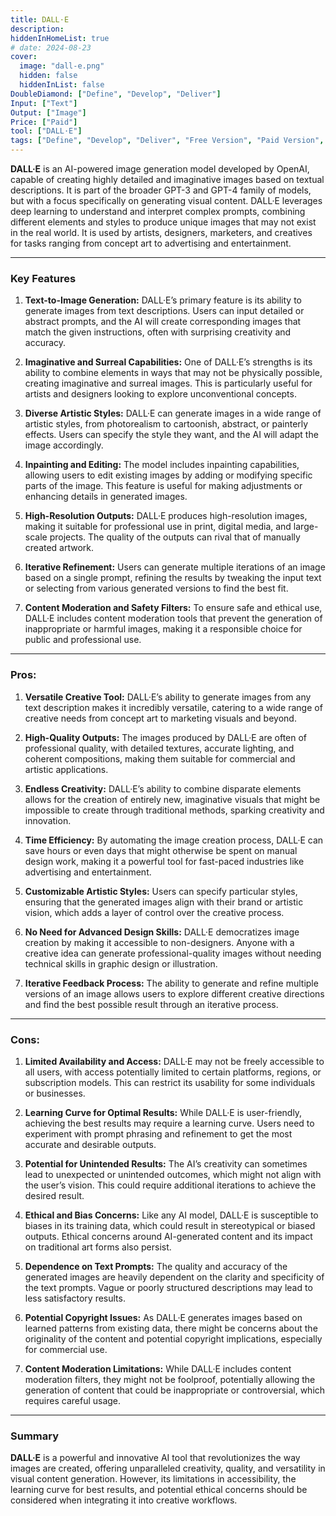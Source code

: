 ```yaml
---
title: DALL·E
description: 
hiddenInHomeList: true
# date: 2024-08-23
cover:
  image: "dall-e.png"
  hidden: false
  hiddenInList: false
DoubleDiamond: ["Define", "Develop", "Deliver"]
Input: ["Text"]
Output: ["Image"]
Price: ["Paid"]
tool: ["DALL·E"]   
tags: ["Define", "Develop", "Deliver", "Free Version", "Paid Version", "Image Generation"]
---
```


**DALL·E** is an AI-powered image generation model developed by OpenAI, capable of creating highly detailed and imaginative images based on textual descriptions. It is part of the broader GPT-3 and GPT-4 family of models, but with a focus specifically on generating visual content. DALL·E leverages deep learning to understand and interpret complex prompts, combining different elements and styles to produce unique images that may not exist in the real world. It is used by artists, designers, marketers, and creatives for tasks ranging from concept art to advertising and entertainment.

---

### Key Features

1. **Text-to-Image Generation:**
   DALL·E’s primary feature is its ability to generate images from text descriptions. Users can input detailed or abstract prompts, and the AI will create corresponding images that match the given instructions, often with surprising creativity and accuracy.

2. **Imaginative and Surreal Capabilities:**
   One of DALL·E’s strengths is its ability to combine elements in ways that may not be physically possible, creating imaginative and surreal images. This is particularly useful for artists and designers looking to explore unconventional concepts.

3. **Diverse Artistic Styles:**
   DALL·E can generate images in a wide range of artistic styles, from photorealism to cartoonish, abstract, or painterly effects. Users can specify the style they want, and the AI will adapt the image accordingly.

4. **Inpainting and Editing:**
   The model includes inpainting capabilities, allowing users to edit existing images by adding or modifying specific parts of the image. This feature is useful for making adjustments or enhancing details in generated images.

5. **High-Resolution Outputs:**
   DALL·E produces high-resolution images, making it suitable for professional use in print, digital media, and large-scale projects. The quality of the outputs can rival that of manually created artwork.

6. **Iterative Refinement:**
   Users can generate multiple iterations of an image based on a single prompt, refining the results by tweaking the input text or selecting from various generated versions to find the best fit.

7. **Content Moderation and Safety Filters:**
   To ensure safe and ethical use, DALL·E includes content moderation tools that prevent the generation of inappropriate or harmful images, making it a responsible choice for public and professional use.

---

### Pros:

1. **Versatile Creative Tool:**
   DALL·E’s ability to generate images from any text description makes it incredibly versatile, catering to a wide range of creative needs from concept art to marketing visuals and beyond.

2. **High-Quality Outputs:**
   The images produced by DALL·E are often of professional quality, with detailed textures, accurate lighting, and coherent compositions, making them suitable for commercial and artistic applications.

3. **Endless Creativity:**
   DALL·E’s ability to combine disparate elements allows for the creation of entirely new, imaginative visuals that might be impossible to create through traditional methods, sparking creativity and innovation.

4. **Time Efficiency:**
   By automating the image creation process, DALL·E can save hours or even days that might otherwise be spent on manual design work, making it a powerful tool for fast-paced industries like advertising and entertainment.

5. **Customizable Artistic Styles:**
   Users can specify particular styles, ensuring that the generated images align with their brand or artistic vision, which adds a layer of control over the creative process.

6. **No Need for Advanced Design Skills:**
   DALL·E democratizes image creation by making it accessible to non-designers. Anyone with a creative idea can generate professional-quality images without needing technical skills in graphic design or illustration.

7. **Iterative Feedback Process:**
   The ability to generate and refine multiple versions of an image allows users to explore different creative directions and find the best possible result through an iterative process.

---

### Cons:

1. **Limited Availability and Access:**
   DALL·E may not be freely accessible to all users, with access potentially limited to certain platforms, regions, or subscription models. This can restrict its usability for some individuals or businesses.

2. **Learning Curve for Optimal Results:**
   While DALL·E is user-friendly, achieving the best results may require a learning curve. Users need to experiment with prompt phrasing and refinement to get the most accurate and desirable outputs.

3. **Potential for Unintended Results:**
   The AI’s creativity can sometimes lead to unexpected or unintended outcomes, which might not align with the user’s vision. This could require additional iterations to achieve the desired result.

4. **Ethical and Bias Concerns:**
   Like any AI model, DALL·E is susceptible to biases in its training data, which could result in stereotypical or biased outputs. Ethical concerns around AI-generated content and its impact on traditional art forms also persist.

5. **Dependence on Text Prompts:**
   The quality and accuracy of the generated images are heavily dependent on the clarity and specificity of the text prompts. Vague or poorly structured descriptions may lead to less satisfactory results.

6. **Potential Copyright Issues:**
   As DALL·E generates images based on learned patterns from existing data, there might be concerns about the originality of the content and potential copyright implications, especially for commercial use.

7. **Content Moderation Limitations:**
   While DALL·E includes content moderation filters, they might not be foolproof, potentially allowing the generation of content that could be inappropriate or controversial, which requires careful usage.

---

### **Summary**
**DALL·E** is a powerful and innovative AI tool that revolutionizes the way images are created, offering unparalleled creativity, quality, and versatility in visual content generation. However, its limitations in accessibility, the learning curve for best results, and potential ethical concerns should be considered when integrating it into creative workflows.
